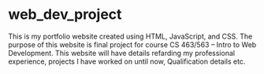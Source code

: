 # web_dev_project
This is my portfolio website created using HTML, JavaScript, and CSS. The purpose of this website is final project for course CS 463/563 – Intro to Web Development. This website will have details refarding my professional experience, projects I have worked on until now, Qualification details etc.
